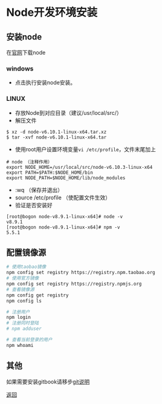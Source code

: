 # Node开发环境安装

## 安装node

在[官网](https://nodejs.org/download/release/v6.10.3/)下载node

### windows
* 点击执行安装node安装。

### LINUX

* 存放Node到对应目录（建议/usr/local/src/）
* 解压文件  

```
$ xz -d node-v6.10.1-linux-x64.tar.xz
$ tar -xvf node-v6.10.1-linux-x64.tar
```

* 使用root用户设置环境变量``vi /etc/profile``，文件末尾加上


```
# node （注释作用）
export NODE_HOME=/usr/local/src/node-v6.10.3-linux-x64
export PATH=$PATH:$NODE_HOME/bin  
export NODE_PATH=$NODE_HOME/lib/node_modules 
```

* :wq （保存并退出）
* source /etc/profile （使配置文件生效）
* 验证是否安装好

```
[root@bogon node-v8.9.1-linux-x64]# node -v
v8.9.1
[root@bogon node-v8.9.1-linux-x64]# npm -v
5.5.1
```
## 配置镜像源

```bash 
# 使用taobao镜像
npm config set registry https://registry.npm.taobao.org
# 使用官方镜像
npm config set registry https://registry.npmjs.org
# 查看镜像源
npm config get registry
npm config ls

# 注册用户
npm login 
# 注册同时登陆
# npm adduser

# 查看当前登录的用户
npm whoami
```

## 其他

如果需要安装gitbook请移步[git说明](http://58.250.204.146:6002/fangle/notes-everthing/blob/master/tools/git/readme.md)



[返回](./readme.md)

